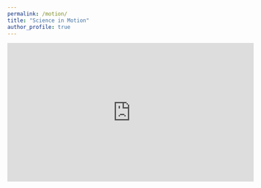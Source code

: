 ```yaml
---
permalink: /motion/
title: "Science in Motion"
author_profile: true
---
```


<div class="row video">
   <iframe id="video" width="560" height="315" <iframe id="video" width="560" height="315" src="https://www.youtube.com/embed/g_4t9C8fBbk" frameborder="0" allow="autoplay; encrypted-media" allowfullscreen=""></iframe>
</div>
